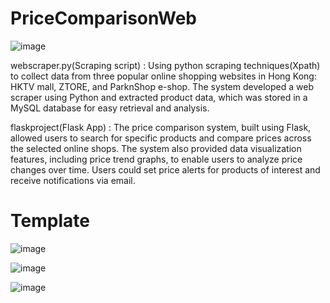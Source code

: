 # PriceComparisonWeb
![image](https://github.com/koto729/PriceComparisonWeb/assets/82299926/e0b10e38-6f6c-4f2a-a88a-823b9092fffe)

webscraper.py(Scraping script) : Using python scraping techniques(Xpath) to collect data from three popular online shopping websites in Hong Kong: HKTV mall, ZTORE, and ParknShop e-shop. The system developed a web scraper using Python and extracted product data, which was stored in a MySQL database for easy retrieval and analysis.

flaskproject(Flask App) : The price comparison system, built using Flask, allowed users to search for specific products and compare prices across the selected online shops. The system also provided data visualization features, including price trend graphs, to enable users to analyze price changes over time. Users could set price alerts for products of interest and receive notifications via email.

# Template
![image](https://github.com/koto729/PriceComparisonWeb/assets/82299926/12fd1293-f19f-4fc7-ba37-e9363325ac0f)

![image](https://github.com/koto729/PriceComparisonWeb/assets/82299926/ca7a1076-bb14-4f47-9608-8af632364dcf)

![image](https://github.com/koto729/PriceComparisonWeb/assets/82299926/ee7a51e1-bc09-44a2-8c17-84f42ab872d7)
